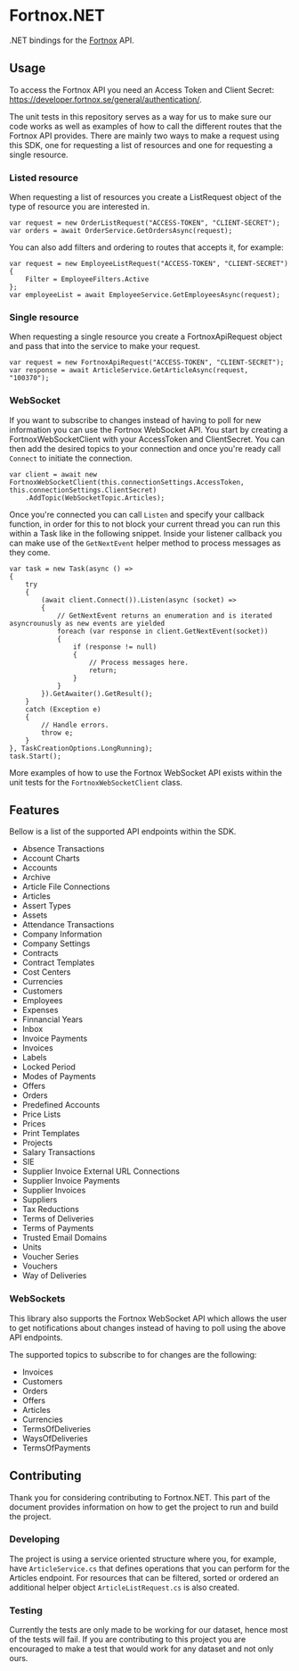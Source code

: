 # Fortnox.NET

.NET bindings for the <a href="https://developer.fortnox.se/documentation/">Fortnox</a> API.

## Usage

To access the Fortnox API you need an Access Token and Client Secret: <a href="https://developer.fortnox.se/general/authentication/">https://developer.fortnox.se/general/authentication/</a>.

The unit tests in this repository serves as a way for us to make sure our code works as well as examples of how to call the different routes that the Fortnox API provides. There are mainly two ways to make a request using this SDK, one for requesting a list of resources and one for requesting a single resource.

### Listed resource

When requesting a list of resources you create a ListRequest object of the type of resource you are interested in.

```CSharp
var request = new OrderListRequest("ACCESS-TOKEN", "CLIENT-SECRET");
var orders = await OrderService.GetOrdersAsync(request);
```

You can also add filters and ordering to routes that accepts it, for example:

```CSharp
var request = new EmployeeListRequest("ACCESS-TOKEN", "CLIENT-SECRET")
{
    Filter = EmployeeFilters.Active
};
var employeeList = await EmployeeService.GetEmployeesAsync(request);
```

### Single resource

When requesting a single resource you create a FortnoxApiRequest object and pass that into the service to make your request.

```CSharp
var request = new FortnoxApiRequest("ACCESS-TOKEN", "CLIENT-SECRET");
var response = await ArticleService.GetArticleAsync(request, "100370");
```

### WebSocket

If you want to subscribe to changes instead of having to poll for new information you can use the Fortnox WebSocket API. 
You start by creating a FortnoxWebSocketClient with your AccessToken and ClientSecret. You can then add the desired topics to your connection and once you're ready call `Connect` to initiate the connection.

```CSharp
var client = await new FortnoxWebSocketClient(this.connectionSettings.AccessToken, this.connectionSettings.ClientSecret)
    .AddTopic(WebSocketTopic.Articles);
```

Once you're connected you can call `Listen` and specify your callback function, in order for this to not block your current thread you can run this within a Task like in the following snippet. Inside your listener callback you can make use of the `GetNextEvent` helper method to process messages as they come.

```CSharp
var task = new Task(async () =>
{
    try
    {
        (await client.Connect()).Listen(async (socket) =>
        {
            // GetNextEvent returns an enumeration and is iterated asyncrounusly as new events are yielded
            foreach (var response in client.GetNextEvent(socket))
            {
                if (response != null)
                {
                    // Process messages here.
                    return;
                }
            }
        }).GetAwaiter().GetResult();
    }
    catch (Exception e)
    {
        // Handle errors.
        throw e;
    }
}, TaskCreationOptions.LongRunning);
task.Start();
```

More examples of how to use the Fortnox WebSocket API exists within the unit tests for the `FortnoxWebSocketClient` class.

## Features

Bellow is a list of the supported API endpoints within the SDK.

* Absence Transactions
* Account Charts
* Accounts
* Archive
* Article File Connections
* Articles
* Assert Types
* Assets
* Attendance Transactions
* Company Information
* Company Settings
* Contracts
* Contract Templates
* Cost Centers
* Currencies
* Customers
* Employees
* Expenses
* Finnancial Years
* Inbox
* Invoice Payments
* Invoices
* Labels
* Locked Period
* Modes of Payments
* Offers
* Orders
* Predefined Accounts
* Price Lists
* Prices
* Print Templates
* Projects
* Salary Transactions
* SIE
* Supplier Invoice External URL Connections
* Supplier Invoice Payments
* Supplier Invoices
* Suppliers
* Tax Reductions
* Terms of Deliveries
* Terms of Payments
* Trusted Email Domains
* Units
* Voucher Series
* Vouchers
* Way of Deliveries

### WebSockets

This library also supports the Fortnox WebSocket API which allows the user to get notifications about changes instead of having to poll using the above API endpoints.

The supported topics to subscribe to for changes are the following:

* Invoices
* Customers
* Orders
* Offers
* Articles
* Currencies
* TermsOfDeliveries
* WaysOfDeliveries
* TermsOfPayments

## Contributing

Thank you for considering contributing to Fortnox.NET. This part of the document provides information on how to get the project to run and build the project.

### Developing

The project is using a service oriented structure where you, for example, have `ArticleService.cs` that defines operations that you can perform for the Articles endpoint. For resources that can be filtered, sorted or ordered an additional helper object `ArticleListRequest.cs` is also created.

### Testing

Currently the tests are only made to be working for our dataset, hence most of the tests will fail. If you are contributing to this project you are encouraged to make a test that would work for any dataset and not only ours.